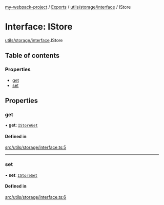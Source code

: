 [my-webpack-project](../README.md) / [Exports](../modules.md) / [utils/storage/interface](../modules/utils_storage_interface.md) / IStore

# Interface: IStore

[utils/storage/interface](../modules/utils_storage_interface.md).IStore

## Table of contents

### Properties

- [get](utils_storage_interface.IStore.md#get)
- [set](utils_storage_interface.IStore.md#set)

## Properties

### get

• **get**: [`IStoreGet`](../modules/utils_storage_interface.md#istoreget)

#### Defined in

[src/utils/storage/interface.ts:5](https://github.com/hitendrarao/location/blob/6f44bad/src/utils/storage/interface.ts#L5)

___

### set

• **set**: [`IStoreSet`](../modules/utils_storage_interface.md#istoreset)

#### Defined in

[src/utils/storage/interface.ts:6](https://github.com/hitendrarao/location/blob/6f44bad/src/utils/storage/interface.ts#L6)
